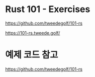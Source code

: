# Rust 101 - Exercises

https://github.com/tweedegolf/101-rs

https://101-rs.tweede.golf/


# 예제 코드 참고 

https://github.com/tweedegolf/101-rs
